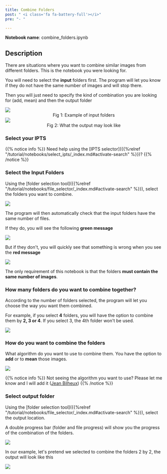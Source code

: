```yaml
---
title: Combine Folders
post: " <i class='fa fa-battery-full'></i>"
pre: "- "

---
```


**Notebook name**: combine_folders.ipynb

## Description

There are situations where you want to combine similar images from different folders. This
is the notebook you were looking for. 

You will need to select the **input** folders first. The program will let you know if 
they do not have the same number of images and will stop there. 

Then you will just need to specify the kind of combination you are looking for (add, mean) and
then the output folder

<img src='/tutorial/notebooks/combine_folders/images/example_combination.png' />
<center>Fig 1: Example of input folders</center>

<img src='/tutorial/notebooks/combine_folders/images/output_folders.png' />
<center>Fig 2: What the output may look like</center>

### Select your IPTS

{{% notice info %}}
Need help using the [IPTS selector]({{%relref "/tutorial/notebooks/select_ipts/_index.md#activate-search" %}})?
{{% /notice %}}

### Select the Input Folders

Using the [folder selection tool]({{%relref "/tutorial/notebooks/file_selector/_index.md#activate-search" %}}), select 
the folders you want to combine. 

<img src='/tutorial/notebooks/combine_folders/images/selection_of_files.gif' />

The program will then automatically check that the input folders have
the same number of files. 

If they do, you will see the following **green message**

<img src='/tutorial/notebooks/combine_folders/images/same_number_of_files.png' />

But if they don't, you will quickly see that something is wrong when
you see the **red message**

<img src='/tutorial/notebooks/combine_folders/images/not_same_number_of_files.png' />

The only requirement of this notebook is that the folders **must contain
the same number of images**.

### How many folders do you want to combine together?

According to the number of folders selected, the program will let you choose the way you want them combined.

For example, if you select **4** folders, you will have the option to combine them by **2, 3 or 4**. If you select 3,
the 4th folder won't be used.

<img src='/tutorial/notebooks/combine_folders/images/how_to_combine.png' />

### How do you want to combine the folders

What algorithm do you want to use to combine them. You have the option to **add** or to **mean** those images.

<img src='/tutorial/notebooks/combine_folders/images/combine_algorithm.png' />

{{% notice info %}}
Not seeing the algorithm you want to use? Please let me know and I will add it (<a href="/en/credits#jean_bilheux">Jean Bilheux</a>)
{{% /notice %}}

### Select output folder

Using the [folder selection tool]({{%relref "/tutorial/notebooks/file_selector/_index.md#activate-search" %}}), select 
the output location.

A double progress bar (folder and file progress) will show you the progress of the combination of the folders. 

<img src='/tutorial/notebooks/combine_folders/images/progress_bar.png' />

In our example, let's pretend we selected to combine the folders 2 by 2, the output will look like this

<img src='/tutorial/notebooks/combine_folders/images/output_folders.png' />

